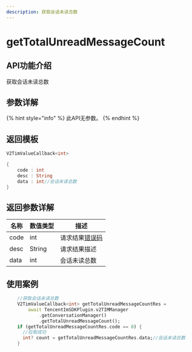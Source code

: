 ```yaml
---
description: 获取会话未读总数
---
```


# getTotalUnreadMessageCount

## API功能介绍

获取会话未读总数

## 参数详解

{% hint style="info" %}
此API无参数。
{% endhint %}

## 返回模板

```dart
V2TimValueCallback<int>

{
    code : int
    desc : String
    data : int//会话未读总数
}
```

## 返回参数详解

| 名称   | 数值类型   | 描述                                                             |
| ---- | ------ | -------------------------------------------------------------- |
| code | int    | 请求结果[错误码](https://cloud.tencent.com/document/product/269/1671) |
| desc | String | 请求结果描述                                                         |
| data | int    | 会话未读总数                                                         |

## 使用案例  &#x20;

```dart
    //获取会话未读总数
    V2TimValueCallback<int> getTotalUnreadMessageCountRes =
        await TencentImSDKPlugin.v2TIMManager
            .getConversationManager()
            .getTotalUnreadMessageCount();
    if (getTotalUnreadMessageCountRes.code == 0) {
      //拉取成功
      int? count = getTotalUnreadMessageCountRes.data;//会话未读总数
    }
```
